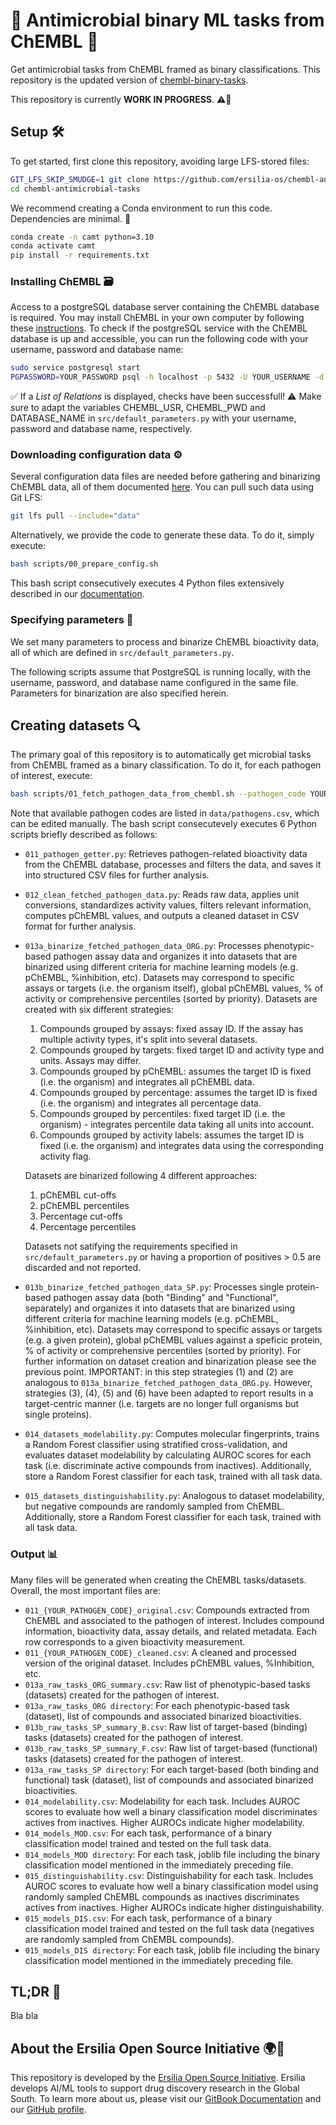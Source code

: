 # 🦠 Antimicrobial binary ML tasks from ChEMBL 💊

Get antimicrobial tasks from ChEMBL framed as binary classifications. This repository is the updated version of [chembl-binary-tasks](https://github.com/ersilia-os/chembl-binary-tasks). 

This repository is currently **WORK IN PROGRESS**. ⚠️🚧

## Setup 🛠️

To get started, first clone this repository, avoiding large LFS-stored files:

```sh
GIT_LFS_SKIP_SMUDGE=1 git clone https://github.com/ersilia-os/chembl-antimicrobial-tasks.git
cd chembl-antimicrobial-tasks
```

We recommend creating a Conda environment to run this code. Dependencies are minimal. 🐍

```sh
conda create -n camt python=3.10
conda activate camt
pip install -r requirements.txt
```

### Installing ChEMBL 🗃️

Access to a postgreSQL database server containing the ChEMBL database is required. You may install ChEMBL in your own computer by following these [instructions](docs/install_ChEMBL.md). To check if the postgreSQL service with the ChEMBL database is up and accessible, you can run the following code with your username, password and database name:

```sh
sudo service postgresql start
PGPASSWORD=YOUR_PASSWORD psql -h localhost -p 5432 -U YOUR_USERNAME -d YOUR_DB_NAME -c "\dt"
```
✅ If a *List of Relations* is displayed, checks have been successfull! ⚠️ Make sure to adapt the variables CHEMBL_USR, CHEMBL_PWD and DATABASE_NAME in `src/default_parameters.py` with your username, password and database name, respectively.

### Downloading configuration data ⚙️

Several configuration data files are needed before gathering and binarizing ChEMBL data, all of them documented [here](data/README.md). You can pull such data using Git LFS:

```bash
git lfs pull --include="data"
```

Alternatively, we provide the code to generate these data. To do it, simply execute:

```sh
bash scripts/00_prepare_config.sh
```

This bash script consecutively executes 4 Python files extensively described in our [documentation](docs/src_info.md).


### Specifying parameters 🧾

We set many parameters to process and binarize ChEMBL bioactivity data, all of which are defined in `src/default_parameters.py`. 

The following scripts assume that PostgreSQL is running locally, with the username, password, and database name configured in the same file. Parameters for binarization are also specified herein. 


## Creating datasets 🔍

The primary goal of this repository is to automatically get microbial tasks from ChEMBL framed as a binary classification. To do it, for each pathogen of interest, execute:

```bash
bash scripts/01_fetch_pathogen_data_from_chembl.sh --pathogen_code YOUR_PATHOGEN_CODE --output_dir YOUR_OUTPUT_DIR
```

Note that available pathogen codes are listed in `data/pathogens.csv`, which can be edited manually. The bash script consecutevely executes 6 Python scripts briefly described as follows:

- `011_pathogen_getter.py`: Retrieves pathogen-related bioactivity data from the ChEMBL database, processes and filters the data, and saves it into structured CSV files for further analysis. 
- `012_clean_fetched_pathogen_data.py`:  Reads raw data, applies unit conversions, standardizes activity values, filters relevant information, computes pChEMBL values, and outputs a cleaned dataset in CSV format for further analysis.
- `013a_binarize_fetched_pathogen_data_ORG.py`: Processes phenotypic-based pathogen assay data and organizes it into datasets that are binarized using different criteria for machine learning models (e.g. pChEMBL, %inhibition, etc). Datasets may correspond to specific assays or targets (i.e. the organism itself), global pChEMBL values, % of activity or comprehensive percentiles (sorted by priority). Datasets are created with six different strategies:

    1. Compounds grouped by assays: fixed assay ID. If the assay has multiple activity types, it's split into several datasets.
    2. Compounds grouped by targets: fixed target ID and activity type and units. Assays may differ. 
    3. Compounds grouped by pChEMBL: assumes the target ID is fixed (i.e. the organism) and integrates all pChEMBL data.
    4. Compounds grouped by percentage: assumes the target ID is fixed (i.e. the organism) and integrates all percentage data.
    5. Compounds grouped by percentiles: fixed target ID (i.e. the organism) - integrates percentile data taking all units into account.
    6. Compounds grouped by activity labels: assumes the target ID is fixed (i.e. the organism) and integrates data using the corresponding activity flag.

    Datasets are binarized following 4 different approaches:

    1. pChEMBL cut-offs
    2. pChEMBL percentiles
    3. Percentage cut-offs
    4. Percentage percentiles

    Datasets not satifying the requirements specified in `src/default_parameters.py` or having a proportion of positives > 0.5 are discarded and not reported. 

- `013b_binarize_fetched_pathogen_data_SP.py`: Processes single protein-based pathogen assay data (both "Binding" and "Functional", separately) and organizes it into datasets that are binarized using different criteria for machine learning models (e.g. pChEMBL, %inhibition, etc). Datasets may correspond to specific assays or targets (e.g. a given protein), global pChEMBL values against a speficic protein, % of activity or comprehensive percentiles (sorted by priority). For further information on dataset creation and binarization please see the previous point. IMPORTANT: in this step strategies (1) and (2) are analogous to `013a_binarize_fetched_pathogen_data_ORG.py`. However, strategies (3), (4), (5) and (6) have been adapted to report results in a target-centric manner (i.e. targets are no longer full organisms but single proteins). 

- `014_datasets_modelability.py`: Computes molecular fingerprints, trains a Random Forest classifier using stratified cross-validation, and evaluates dataset modelability by calculating AUROC scores for each task (i.e. discriminate active compounds from inactives). Additionally, store a Random Forest classifier for each task, trained with all task data.

- `015_datasets_distinguishability.py`: Analogous to dataset modelability, but negative compounds are randomly sampled from ChEMBL. Additionally, store a Random Forest classifier for each task, trained with all task data.



<!--

- `016_select_tasks.py`: Selects 25 modelable tasks based on AUROC scores, positive sample ratios, and overlap filtering.
- `017_wrapup_tasks_and_clean_output_folder.py`: Organizes selected tasks into a new directory and creates 2 summary files.
-->

### Output 📊

Many files will be generated when creating the ChEMBL tasks/datasets. Overall, the most important files are:

- `011_{YOUR_PATHOGEN_CODE}_original.csv`: Compounds extracted from ChEMBL and associated to the pathogen of interest. Includes compound information, bioactivity data, assay details, and related metadata. Each row corresponds to a given bioactivity measurement. 
- `011_{YOUR_PATHOGEN_CODE}_cleaned.csv`: A cleaned and processed version of the original dataset. Includes pChEMBL values, %Inhibition, etc.
- `013a_raw_tasks_ORG_summary.csv`: Raw list of phenotypic-based tasks (datasets) created for the pathogen of interest. 
- `013a_raw_tasks_ORG directory`: For each phenotypic-based task (dataset), list of compounds and associated binarized bioactivities.
- `013b_raw_tasks_SP_summary_B.csv`: Raw list of target-based (binding) tasks (datasets) created for the pathogen of interest.
- `013b_raw_tasks_SP_summary_F.csv`: Raw list of target-based (functional) tasks (datasets) created for the pathogen of interest.
- `013a_raw_tasks_SP directory`: For each target-based (both binding and functional) task (dataset), list of compounds and associated binarized bioactivities.
- `014_modelability.csv`: Modelability for each task. Includes AUROC scores to evaluate how well a binary classification model discriminates actives from inactives. Higher AUROCs indicate higher modelability.
- `014_models_MOD.csv`: For each task, performance of a binary classification model trained and tested on the full task data.
- `014_models_MOD directory`: For each task, joblib file including the binary classification model mentioned in the immediately preceding file. 
- `015_distinguishability.csv`: Distinguishability for each task. Includes AUROC scores to evaluate how well a binary classification model using randomly sampled ChEMBL compounds as inactives discriminates actives from inactives. Higher AUROCs indicate higher distinguishability. 
- `015_models_DIS.csv`: For each task, performance of a binary classification model trained and tested on the full task data (negatives are randomly sampled from ChEMBL compounds).
- `015_models_DIS directory`: For each task, joblib file including the binary classification model mentioned in the immediately preceding file.

<!--
- `013_raw_tasks and 016_tasks:` For each task, list of active (1) and inactive (0) compounds. `013_raw_tasks` includes all tasks; `017_tasks` includes only all modelable or dist .......... tasks. 
- **`017_tasks_summary.csv`**: Summary of the TOP-25 ........... modelable tasks, accompanied by aggregated statistics and evaluation metrics. 
- **`017_{YOUR_PATHOGEN_CODE}_summary.csv`**: Summary of the final selected tasks specific to the pathogen of interest. 
-->

## TL;DR 🚩

Bla bla

## About the Ersilia Open Source Initiative 🌍🤝

This repository is developed by the [Ersilia Open Source Initiative](https://ersilia.io). Ersilia develops AI/ML tools to support drug discovery research in the Global South. To learn more about us, please visit our [GitBook Documentation](https://ersilia.gitbook.io) and our [GitHub profile](https://github.com/ersilia-os/).

